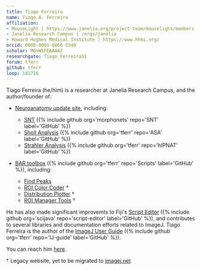 ```yaml
---
title: Tiago Ferreira
name: Tiago A. Ferreira
affiliation:
- MouseLight | https://www.janelia.org/project-team/mouselight/members
- Janelia Research Campus | /orgs/janelia
- Howard Hughes Medical Institute | https://www.hhmi.org/
orcid: 0000-0001-6866-1540
scholar: MOnW5FEAAAAJ
researchgate: Tiago_Ferreira51
forum: tferr
github: tferr
loop: 141716
---
```


Tiago Ferreira (he/him) is a researcher at Janelia Research Campus, and the author/founder of:

- [Neuroanatomy update site](/update-sites/neuroanatomy), including:
    - [SNT](/plugins/snt) ({% include github org='morphonets' repo='SNT' label='GitHub' %})
    - [Sholl Analysis](/plugins/sholl-analysis) ({% include github org='tferr' repo='ASA' label='GitHub' %})
    - [Strahler Analysis](/plugins/strahler-analysis) ({% include github org='tferr' repo='hIPNAT' label='GitHub' %})

- [BAR toolbox](/plugins/bar) ({% include github org='tferr' repo='Scripts' label='GitHub' %}), including:
    - [Find Peaks](/plugins/find-peaks)
    - [ROI Color Coder](https://imagejdocu.list.lu/doku.php?id=macro:roi_color_coder) †
    - [Distribution Plotter](https://imagejdocu.list.lu/doku.php?id=macro:distribution_plotter) †
    - [ROI Manager Tools](https://imagej.nih.gov/ij/plugins/roi-manager-tools/) †

He has also made significant improvemts to Fiji's [Script Editor](/scripting/script-editor) ({% include github org='scijava' repo='script-editor' label='GitHub' %}), and contributes to several libraries and documentation efforts related to ImageJ. Tiago Ferreira is the author of the [ImageJ User Guide](https://imagej.nih.gov/ij/docs/guide/) ({% include github org='tferr' repo='IJ-guide' label='GitHub' %}).

You can reach him [here](https://forum.image.sc/new-message?username=tferr&title=Hi+Tiago%21&body=Hi+Tiago%2C%0D%0AI+am+reaching+out+because...).


† Legacy website, yet to be migrated to [imagej.net](//)
